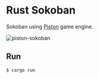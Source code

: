 # Rust Sokoban

Sokoban using [Piston](https://github.com/PistonDevelopers/piston) game engine.

![piston-sokoban](https://user-images.githubusercontent.com/1039076/34653677-b75bd1d0-f3ef-11e7-970f-fc0c6bd9e74b.png)


## Run

```
$ cargo run
```
